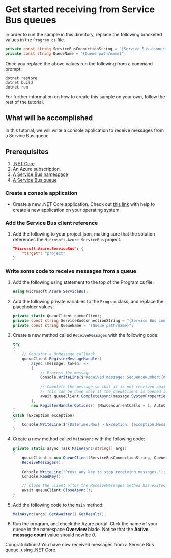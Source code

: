 # Get started receiving from Service Bus queues

In order to run the sample in this directory, replace the following bracketed values in the `Program.cs` file.

```csharp
private const string ServiceBusConnectionString = "{Service Bus connection string}";
private const string QueueName = "{Queue path/name}";
```


Once you replace the above values run the following from a command prompt:
   
```
dotnet restore
dotnet build
dotnet run
```

For further information on how to create this sample on your own, follow the rest of the tutorial.

## What will be accomplished
In this tutorial, we will write a console application to receive messages from a Service Bus queue.

## Prerequisites
1. [.NET Core](https://www.microsoft.com/net/core)
2. An Azure subscription.
3. [A Service Bus namespace](https://docs.microsoft.com/en-us/azure/service-bus-messaging/service-bus-create-namespace-portal) 
4. [A Service Bus queue](https://docs.microsoft.com/en-us/azure/service-bus-messaging/service-bus-dotnet-get-started-with-queues#2-create-a-queue-using-the-azure-portal)

### Create a console application

- Create a new .NET Core application. Check out [this link](https://docs.microsoft.com/en-us/dotnet/articles/core/getting-started) with help to create a new application on your operating system.

### Add the Service Bus client reference

1. Add the following to your project.json, making sure that the solution references the `Microsoft.Azure.ServiceBus` project.

    ```json
    "Microsoft.Azure.ServiceBus": {
        "target": "project"
    }
    ```

### Write some code to receive messages from a queue
1. Add the following using statement to the top of the Program.cs file.
   
    ```csharp
    using Microsoft.Azure.ServiceBus;
    ```

1. Add the following private variables to the `Program` class, and replace the placeholder values:
    
    ```csharp
    private static QueueClient queueClient;
    private const string ServiceBusConnectionString = "{Service Bus connection string}";
    private const string QueueName = "{Queue path/name}";
    ```

1. Create a new method called `ReceiveMessages` with the following code:

    ```csharp
    try
    {
        // Register a OnMessage callback
        queueClient.RegisterMessageHandler(
            async (message, token) =>
            {
                // Process the message
                Console.WriteLine($"Received message: SequenceNumber:{message.SystemProperties.SequenceNumber} Body:{message.GetBody}");

                // Complete the message so that it is not received again.
                // This can be done only if the queueClient is opened in ReceiveMode.PeekLock mode.
                await queueClient.CompleteAsync(message.SystemProperties.LockToken);
            },
            new RegisterHandlerOptions() {MaxConcurrentCalls = 1, AutoComplete = false});
    }
    catch (Exception exception)
    {
        Console.WriteLine($"{DateTime.Now} > Exception: {exception.Message}");
    }
    ```

1. Create a new method called `MainAsync` with the following code:
   
    ```csharp
    private static async Task MainAsync(string[] args)
    {
        queueClient = new QueueClient(ServiceBusConnectionString, QueueName, ReceiveMode.PeekLock);
        ReceiveMessages();

        Console.WriteLine("Press any key to stop receiving messages.");
        Console.ReadKey();

        // Close the client after the ReceiveMessages method has exited.
        await queueClient.CloseAsync();
    }
    ```

1. Add the following code to the `Main` method:
    
    ```csharp
    MainAsync(args).GetAwaiter().GetResult();
    ```

1. Run the program, and check the Azure portal. Click the name of your queue in the namespace **Overview** blade. Notice that the **Active message count** value should now be 0.
   
Congratulations! You have now received messages from a Service Bus queue, using .NET Core.
